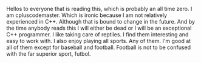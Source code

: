 Hellos to everyone that is reading this, which is probably an all time zero. I am cpluscodemaster. Which is ironic because I am not relatively experienced in C++.
Although that is bound to change in the future. And by the time anybody reads this I will either be dead or I will be an exceptional C++ programmer.
I like taking care of reptiles. I find them interesting and easy to work with. I also enjoy playing all sports. Any of them. I'm good at all of them except for baseball and football.
Football is not to be confused with the far superior sport, futbol. 

<!---
cpluscodemaster/cpluscodemaster is a ✨ special ✨ repository because its `README.md` (this file) appears on your GitHub profile.
You can click the Preview link to take a look at your changes.
--->
